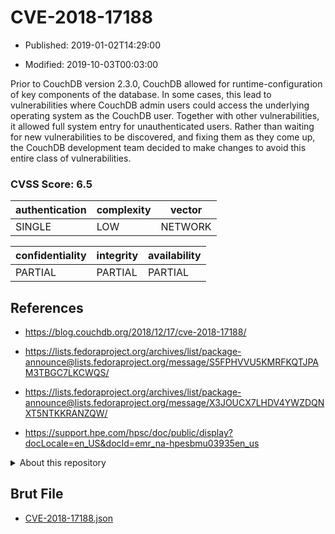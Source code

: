 # CVE-2018-17188

- Published: 2019-01-02T14:29:00

- Modified: 2019-10-03T00:03:00

Prior to CouchDB version 2.3.0, CouchDB allowed for runtime-configuration of key components of the database. In some cases, this lead to vulnerabilities where CouchDB admin users could access the underlying operating system as the CouchDB user. Together with other vulnerabilities, it allowed full system entry for unauthenticated users. Rather than waiting for new vulnerabilities to be discovered, and fixing them as they come up, the CouchDB development team decided to make changes to avoid this entire class of vulnerabilities.

### CVSS Score: **6.5**

| authentication | complexity | vector |
| --- | --- | --- |
| SINGLE | LOW | NETWORK |

| confidentiality | integrity | availability |
| --- | --- | --- |
| PARTIAL | PARTIAL | PARTIAL |

## References

* https://blog.couchdb.org/2018/12/17/cve-2018-17188/

* https://lists.fedoraproject.org/archives/list/package-announce@lists.fedoraproject.org/message/S5FPHVVU5KMRFKQTJPAM3TBGC7LKCWQS/

* https://lists.fedoraproject.org/archives/list/package-announce@lists.fedoraproject.org/message/X3JOUCX7LHDV4YWZDQNXT5NTKKRANZQW/

* https://support.hpe.com/hpsc/doc/public/display?docLocale=en_US&docId=emr_na-hpesbmu03935en_us

<details>
<summary>About this repository</summary> 

  This repository is part of the project [Live Hack CVE](https://github.com/Live-Hack-CVE). Main website can be found [www.live-hack.org](https://www.live-hack.org) 
  
  Made by [Sn0wAlice](https://github.com/Sn0wAlice) for the people that care about security and need to have a feed of the latest CVEs. Hope you enjoy it, don't forget to star the repo and follow me on [Twitter](https://twitter.com/Sn0wAlice) and [Github](https://github.com/Sn0wAlice). And that is my [personnal website](https://www.alice-snow.me/)

  - [Home Page](https://github.com/Live-Hack-CVE)
  - [Framework](https://github.com/Live-Hack-CVE/cve-framework)
  - [CVE database](https://github.com/Live-Hack-CVE/full_database)
  - [Changelog](https://github.com/Live-Hack-CVE/Changelog)
</details>

## Brut File

* [CVE-2018-17188.json](https://raw.githubusercontent.com/Live-Hack-CVE/full_database/main/cves/2018/CVE-2018-17188.json)

